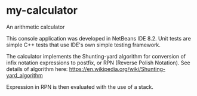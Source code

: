 # my-calculator
An arithmetic calculator

This console application was developed in NetBeans IDE 8.2.
Unit tests are simple C++ tests that use IDE's own simple testing framework.

The calculator implements the Shunting-yard algorithm for conversion of infix notation expressions to postfix, or RPN (Reverse Polish Notation). See details of algorithm here:
https://en.wikipedia.org/wiki/Shunting-yard_algorithm

Expression in RPN is then evaluated with the use of a stack.
